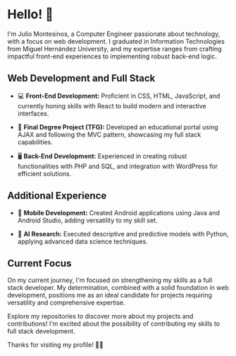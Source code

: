 # Hello! 👋

I'm Julio Montesinos, a Computer Engineer passionate about technology, with a focus on web development. I graduated in Information Technologies from Miguel Hernández University, and my expertise ranges from crafting impactful front-end experiences to implementing robust back-end logic.

## Web Development and Full Stack

- 💻 **Front-End Development:** Proficient in CSS, HTML, JavaScript, and currently honing skills with React to build modern and interactive interfaces.

- 🚀 **Final Degree Project (TFG):** Developed an educational portal using AJAX and following the MVC pattern, showcasing my full stack capabilities.

- 🖥️ **Back-End Development:** Experienced in creating robust functionalities with PHP and SQL, and integration with WordPress for efficient solutions.

## Additional Experience

- 📱 **Mobile Development:** Created Android applications using Java and Android Studio, adding versatility to my skill set.

- 🧠 **AI Research:** Executed descriptive and predictive models with Python, applying advanced data science techniques.

## Current Focus

On my current journey, I'm focused on strengthening my skills as a full stack developer. My determination, combined with a solid foundation in web development, positions me as an ideal candidate for projects requiring versatility and comprehensive expertise.

Explore my repositories to discover more about my projects and contributions! I'm excited about the possibility of contributing my skills to full stack development.

Thanks for visiting my profile! 👨‍💻
